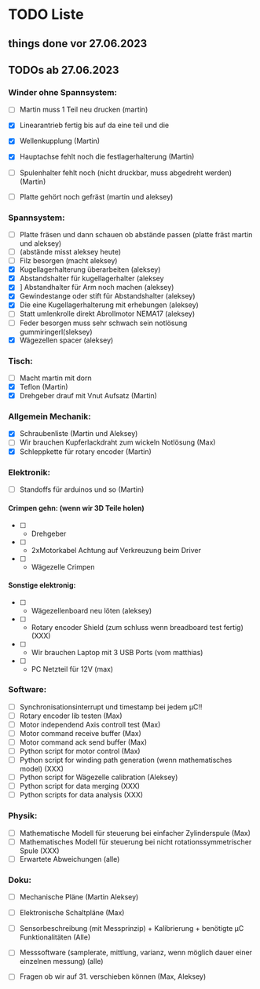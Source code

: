 
# TODO Liste
## things done vor 27.06.2023

## TODOs ab 27.06.2023
### Winder ohne Spannsystem:
- [ ] Martin muss 1 Teil neu drucken (martin)

- [x] Linearantrieb fertig bis auf da eine teil und die 
- [x] Wellenkupplung (Martin)

- [x] Hauptachse fehlt noch die festlagerhalterung (Martin)
- [ ] Spulenhalter fehlt noch (nicht druckbar, muss abgedreht werden) (Martin)
- [ ] Platte gehört noch gefräst (martin und aleksey)

### Spannsystem:
- [ ] Platte fräsen und dann schauen ob abstände passen (platte fräst martin und aleksey)
- [ ] (abstände misst aleksey heute)
- [ ] Filz besorgen (macht aleksey)
- [x] Kugellagerhalterung überarbeiten (aleksey)
- [x] Abstandshalter für kugellagerhalter (aleksey
- [x] ] Abstandhalter für Arm noch machen (aleksey)
- [x] Gewindestange oder stift für Abstandshalter (aleksey)
- [x] Die eine Kugellagerhalterung mit erhebungen (aleksey)
- [ ] Statt umlenkrolle direkt Abrollmotor NEMA17 (aleksey)
- [ ] Feder besorgen muss sehr schwach sein notlösung gummiringerl(sleksey)
- [x] Wägezellen spacer (aleksey)

### Tisch:
- [ ] Macht martin mit dorn
- [x] Teflon (Martin)
- [x] Drehgeber drauf mit Vnut Aufsatz (Martin)

### Allgemein Mechanik:
- [x] Schraubenliste (Martin und Aleksey)
- [ ] Wir brauchen Kupferlackdraht zum wickeln Notlösung (Max)
- [x] Schleppkette für rotary encoder (Martin)

### Elektronik:
- [ ] Standoffs für arduinos und so (Martin)
#### Crimpen gehn: (wenn wir 3D Teile holen)
- [ ]  -  Drehgeber
- [ ]  -  2xMotorkabel Achtung auf Verkreuzung beim Driver
- [ ]  -  Wägezelle Crimpen
#### Sonstige elektronig:
- [ ]  -  Wägezellenboard neu löten (aleksey)
- [ ]  -  Rotary encoder Shield (zum schluss wenn breadboard test fertig) (XXX)
- [ ]  -  Wir brauchen Laptop mit 3 USB Ports (vom matthias)
- [ ]  -  PC Netzteil für 12V (max)

### Software:
- [ ] Synchronisationsinterrupt und timestamp bei jedem µC!!
- [ ] Rotary encoder lib testen (Max)
- [ ] Motor independend Axis controll test (Max)
- [ ] Motor command receive buffer (Max)
- [ ] Motor command ack send buffer (Max)
- [ ] Python script for motor control (Max)
- [ ] Python script for winding path generation (wenn mathematisches model) (XXX)
- [ ] Python script for Wägezelle calibration (Aleksey)
- [ ] Python script for data merging (XXX)
- [ ] Python scripts for data analysis (XXX)

### Physik:
- [ ] Mathematische Modell für steuerung bei einfacher Zylinderspule (Max)
- [ ] Mathematisches Modell für steuerung bei nicht rotationssymmetrischer Spule (XXX)
- [ ] Erwartete Abweichungen (alle)

### Doku:
- [ ] Mechanische Pläne (Martin Aleksey)
- [ ] Elektronische Schaltpläne (Max)
- [ ] Sensorbeschreibung (mit Messprinzip) + Kalibrierung + benötigte µC Funktionalitäten (Alle)
- [ ] Messsoftware (samplerate, mittlung, varianz, wenn möglich dauer einer einzelnen messung) (alle)




- [ ] Fragen ob wir auf 31. verschieben können (Max, Aleksey)


